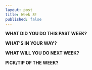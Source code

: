 ```yaml
---
layout: post
title: Week 8!
published: false
---
```



**WHAT DID YOU DO THIS PAST WEEK?** 

**WHAT'S IN YOUR WAY?** 

**WHAT WILL YOU DO NEXT WEEK?** 

**PICK/TIP OF THE WEEK?** 
